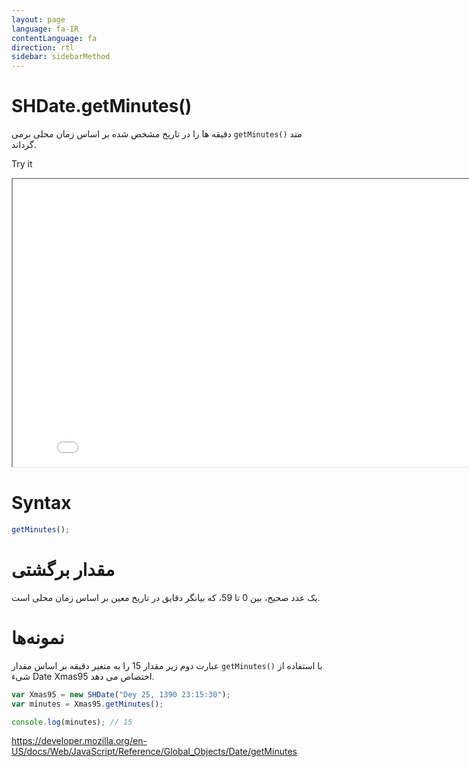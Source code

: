 ```yaml
---
layout: page
language: fa-IR
contentLanguage: fa
direction: rtl
sidebar: sidebarMethod
---
```


# SHDate.getMinutes()

متد <code dir="ltr">getMinutes()</code> دقیقه ها را در تاریخ مشخص شده بر اساس زمان محلی برمی گرداند.

Try it

<iframe style="width: 830px; height: 460px;" src="/SHDateTime-js/examples/live.html?function=getMinutes" title="MDN Web Docs Interactive Example" loading="lazy"></iframe>
<br/>

# Syntax

```js
getMinutes();
```

# مقدار برگشتی

یک عدد صحیح، بین 0 تا 59، که بیانگر دقایق در تاریخ معین بر اساس زمان محلی است.

# نمونه‌ها

با استفاده از <code dir="ltr">getMinutes()</code>
عبارت دوم زیر مقدار 15 را به متغیر دقیقه بر اساس مقدار شیء Date Xmas95 اختصاص می دهد.

```js
var Xmas95 = new SHDate("Dey 25, 1390 23:15:30");
var minutes = Xmas95.getMinutes();

console.log(minutes); // 15
```

https://developer.mozilla.org/en-US/docs/Web/JavaScript/Reference/Global_Objects/Date/getMinutes
